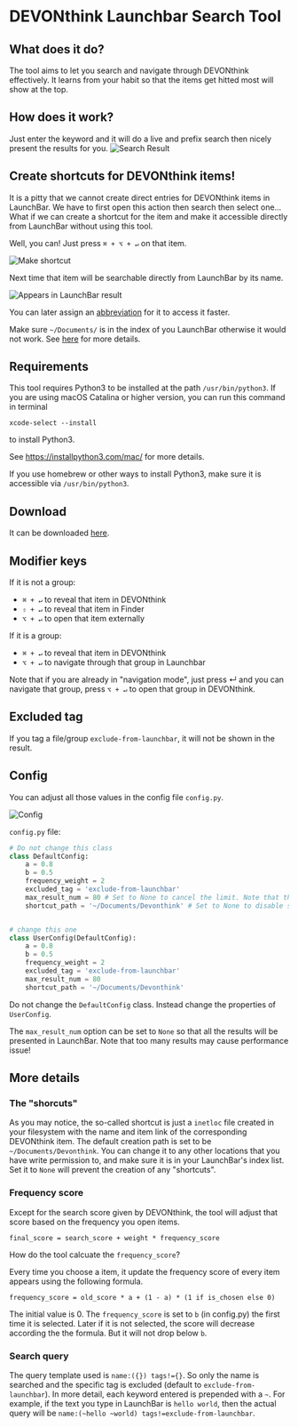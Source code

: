 # DEVONthink Launchbar Search Tool
## What does it do?
The tool aims to let you search and navigate through DEVONthink effectively. It learns from your habit so that the items get hitted most will show at the top.

## How does it work?
Just enter the keyword and it will do a live and prefix search then nicely present the results for you.
![Search Result](screenshots/search-result.png)

## Create shortcuts for DEVONthink items!
It is a pitty that we cannot create direct entries for DEVONthink items in LaunchBar. We have to first open this action then search then select one... What if we can create a shortcut for the item and make it accessible directly from LaunchBar without using this tool.

Well, you can! Just press `⌘ + ⌥ + ↵` on that item.

![Make shortcut](screenshots/make-shortcut.png)

Next time that item will be searchable directly from LaunchBar by its name.

![Appears in LaunchBar result](screenshots/inetloc-shortcut.png)

You can later assign an [abbreviation](https://www.obdev.at/resources/launchbar/help/AbbreviationSearch.html) for it to access it faster.

Make sure `~/Documents/` is in the index of you LaunchBar otherwise it would not work. See [here](https://github.com/thekoc/devonthink-search-launchbar#the-shorcuts) for more details.

## Requirements
This tool requires Python3 to be installed at the path `/usr/bin/python3`.
If you are using macOS Catalina or higher version, you can run this command in terminal
```
xcode-select --install
```
to install Python3.

See https://installpython3.com/mac/ for more details.

If you use homebrew or other ways to install Python3, make sure it is accessible via `/usr/bin/python3`.


## Download

It can be downloaded [here](https://github.com/thekoc/devonthink-search-launchbar/releases).

## Modifier keys
If it is not a group:
- `⌘ + ↵` to reveal that item in DEVONthink
- `⇧ + ↵` to reveal that item in Finder
- `⌥ + ↵` to open that item externally

If it is a group:
- `⌘ + ↵` to reveal that item in DEVONthink
- `⌥ + ↵` to navigate through that group in Launchbar

Note that if you are already in "navigation mode", just press ↵ and you can navigate that group, press `⌥ + ↵` to open that group in DEVONthink.

## Excluded tag
If you tag a file/group `exclude-from-launchbar`, it will not be shown in the result.

## Config
You can adjust all those values in the config file `config.py`.

![Config](screenshots/config.png)

`config.py` file:

```python
# Do not change this class
class DefaultConfig:
    a = 0.8
    b = 0.5
    frequency_weight = 2
    excluded_tag = 'exclude-from-launchbar'
    max_result_num = 80 # Set to None to cancel the limit. Note that this may cause performance issue!
    shortcut_path = '~/Documents/Devonthink' # Set to None to disable shortcut creation


# change this one
class UserConfig(DefaultConfig):
    a = 0.8
    b = 0.5
    frequency_weight = 2
    excluded_tag = 'exclude-from-launchbar'
    max_result_num = 80
    shortcut_path = '~/Documents/Devonthink'


```
Do not change the `DefaultConfig` class. Instead change the properties of `UserConfig`.

The `max_result_num` option can be set to `None` so that all the results will be presented in LaunchBar. Note that too many results may cause performance issue!

## More details
### The "shorcuts"
As you may notice, the so-called shortcut is just a `inetloc` file created in your filesystem with the name and item link of the corresponding DEVONthink item. The default creation path is set to be `~/Documents/Devonthink`. You can change it to any other locations that you have write permission to, and make sure it is in your LaunchBar's index list. Set it to `None` will prevent the creation of any "shortcuts".

### Frequency score
Except for the search score given by DEVONthink, the tool will adjust that score based on the frequency you open items.

`final_score = search_score + weight * frequency_score`


How do the tool calcuate the `frequency_score`?

Every time you choose a item, it update the frequency score of every item appears using the following formula.

`frequency_score = old_score * a + (1 - a) * (1 if is_chosen else 0)`

The initial value is 0. The `frequency_score` is set to `b` (in config.py) the first time it is selected. Later if it is not selected, the score will decrease according the the formula. But it will not drop below `b`.

### Search query
The query template used is `name:({}) tags!={}`. So only the name is searched and the specific tag is excluded (default to `exclude-from-launchbar`). In more detail, each keyword entered is prepended with a `~`. For example, if the text you type in LaunchBar is `hello world`, then the actual query will be `name:(~hello ~world) tags!=exclude-from-launchbar`.
